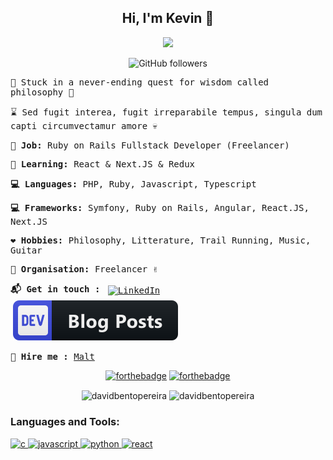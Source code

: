 <div width="15" align='center' >

## Hi, I'm Kevin :wave:

![](https://media0.giphy.com/media/9rtpurjbqiqZXbBBet/giphy.gif?cid=790b76110fdf682e525dcfafe246720bac6ab89dfa1d14c7&rid=giphy.gif&ct=g)

![GitHub followers](https://img.shields.io/github/followers/xkokev?style=social)

</div>
<samp>
  
:bee: Stuck in a never-ending quest for wisdom called philosophy :seedling:

:hourglass: Sed fugit interea, fugit irreparabile tempus, singula dum capti circumvectamur amore :skull:

**:gem: Job:** Ruby on Rails Fullstack Developer (Freelancer)

**:school_satchel: Learning:** React & Next.JS & Redux

**:computer: Languages:** PHP, Ruby, Javascript, Typescript

**:computer: Frameworks:** Symfony, Ruby on Rails, Angular, React.JS, Next.JS

**:heart: Hobbies:** Philosophy, Litterature, Trail Running, Music, Guitar

**:office: Organisation:** Freelancer :v:

**:mailbox_with_mail: Get in touch :**
<a href="https://www.linkedin.com/in/david-bento-pereira/">
<img src="https://raw.githubusercontent.com/MikeCodesDotNET/MikeCodesDotNET/a8abbf37441f3253f74ea255a47f289208d7568c/Resources/linkedIn.svg" alt="LinkedIn" style="vertical-align:top; margin:4px">
</a>
<a href="https://dev.to/bento">
<img src="https://github.com/MikeCodesDotNET/ColoredBadges/blob/master/svg/blogs/devto.svg" alt="Dev.to" style="vertical-align:top; margin:4px"></img>
</a>

**:briefcase: Hire me :** [Malt](https://www.malt.fr/profile/davidbentopereira)

</samp>

<div align="center">

[![forthebadge](https://forthebadge.com/images/badges/uses-badges.svg)](https://forthebadge.com)
[![forthebadge](https://forthebadge.com/images/badges/built-with-love.svg)](https://forthebadge.com)

<img align="center" src="https://github-readme-stats.vercel.app/api/top-langs/?username=davidbentopereira&layout=compact&hide=html" alt="davidbentopereira" />
<img align="center" src="https://github-readme-stats.vercel.app/api?username=davidbentopereira&show_icons=true" alt="davidbentopereira" />

<h3 align="left">Languages and Tools:</h3>
<p align="left"> <a href="https://www.cprogramming.com/" target="_blank"> <img src="https://devicons.github.io/devicon/devicon.git/icons/c/c-original.svg" alt="c" width="40" height="40"/> </a> <a href="https://developer.mozilla.org/en-US/docs/Web/JavaScript" target="_blank"> <img src="https://devicons.github.io/devicon/devicon.git/icons/javascript/javascript-original.svg" alt="javascript" width="40" height="40"/> </a> <a href="https://www.python.org" target="_blank"> <img src="https://devicons.github.io/devicon/devicon.git/icons/python/python-original.svg" alt="python" width="40" height="40"/> </a> <a href="https://reactjs.org/" target="_blank"> <img src="https://devicons.github.io/devicon/devicon.git/icons/react/react-original-wordmark.svg" alt="react" width="40" height="40"/> </a> 
</p>
